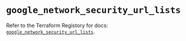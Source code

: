 # `google_network_security_url_lists`

Refer to the Terraform Registory for docs: [`google_network_security_url_lists`](https://www.terraform.io/docs/providers/google-beta/r/google_network_security_url_lists).
